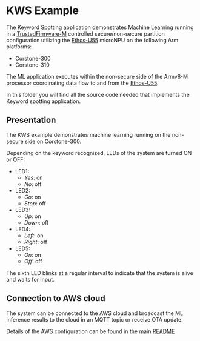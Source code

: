 # KWS Example

The Keyword Spotting application demonstrates Machine Learning running in a [TrustedFirmware-M](https://www.trustedfirmware.org/projects/tf-m/) controlled secure/non-secure partition configuration utilizing the [Ethos-U55](https://www.arm.com/products/silicon-ip-cpu/ethos/ethos-u55) microNPU on the following Arm platforms:
* Corstone-300
* Corstone-310

The ML application executes within the non-secure side of the Armv8-M processor coordinating data flow to and from the [Ethos-U55](https://www.arm.com/products/silicon-ip-cpu/ethos/ethos-u55).

In this folder you will find all the source code needed that implements the Keyword spotting application.

## Presentation

The KWS example demonstrates machine learning running on the non-secure side on Corstone-300.

Depending on the keyword recognized, LEDs of the system are turned ON or OFF:

- LED1:
  - _Yes_: on
  - _No_: off
- LED2:
  - _Go_: on
  - _Stop_: off
- LED3:
  - _Up_: on
  - _Down_: off
- LED4:
  - _Left_: on
  - _Right_: off
- LED5:
  - _On_: on
  - _Off_: off

The sixth LED blinks at a regular interval to indicate that the system is alive and waits for input.

## Connection to AWS cloud

The system can be connected to the AWS cloud and broadcast the ML inference results
to the cloud in an MQTT topic or receive OTA update.

Details of the AWS configuration can be found in the main [README](../README.md)
